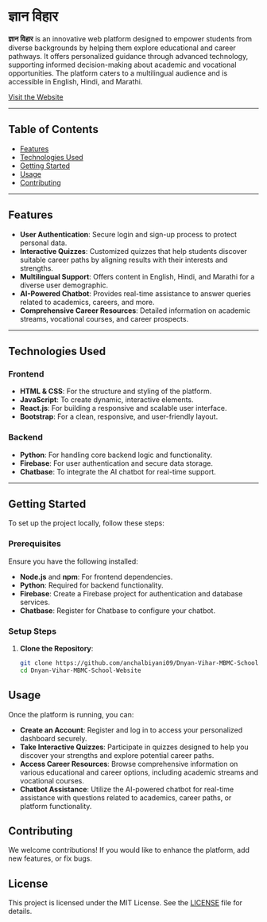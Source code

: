 # ज्ञान विहार 

**ज्ञान विहार** is an innovative web platform designed to empower students from diverse backgrounds by helping them explore educational and career pathways. It offers personalized guidance through advanced technology, supporting informed decision-making about academic and vocational opportunities. The platform caters to a multilingual audience and is accessible in English, Hindi, and Marathi.

[Visit the Website](https://dnyanvihar.netlify.app/)

---

## Table of Contents

- [Features](#features)
- [Technologies Used](#technologies-used)
- [Getting Started](#getting-started)
- [Usage](#usage)
- [Contributing](#contributing)


---

## Features

- **User Authentication**: Secure login and sign-up process to protect personal data.
- **Interactive Quizzes**: Customized quizzes that help students discover suitable career paths by aligning results with their interests and strengths.
- **Multilingual Support**: Offers content in English, Hindi, and Marathi for a diverse user demographic.
- **AI-Powered Chatbot**: Provides real-time assistance to answer queries related to academics, careers, and more.
- **Comprehensive Career Resources**: Detailed information on academic streams, vocational courses, and career prospects.

---

## Technologies Used

### Frontend

- **HTML & CSS**: For the structure and styling of the platform.
- **JavaScript**: To create dynamic, interactive elements.
- **React.js**: For building a responsive and scalable user interface.
- **Bootstrap**: For a clean, responsive, and user-friendly layout.

### Backend

- **Python**: For handling core backend logic and functionality.
- **Firebase**: For user authentication and secure data storage.
- **Chatbase**: To integrate the AI chatbot for real-time support.

---

## Getting Started

To set up the project locally, follow these steps:

### Prerequisites

Ensure you have the following installed:

- **Node.js** and **npm**: For frontend dependencies.
- **Python**: Required for backend functionality.
- **Firebase**: Create a Firebase project for authentication and database services.
- **Chatbase**: Register for Chatbase to configure your chatbot.

### Setup Steps

1. **Clone the Repository**:  
   ```bash
   git clone https://github.com/anchalbiyani09/Dnyan-Vihar-MBMC-School-Website.git
   cd Dnyan-Vihar-MBMC-School-Website


## Usage

Once the platform is running, you can:

- **Create an Account**: Register and log in to access your personalized dashboard securely.
- **Take Interactive Quizzes**: Participate in quizzes designed to help you discover your strengths and explore potential career paths.
- **Access Career Resources**: Browse comprehensive information on various educational and career options, including academic streams and vocational courses.
- **Chatbot Assistance**: Utilize the AI-powered chatbot for real-time assistance with questions related to academics, career paths, or platform functionality.

## Contributing

We welcome contributions! If you would like to enhance the platform, add new features, or fix bugs.

## License

This project is licensed under the MIT License. See the [LICENSE](./LICENSE) file for details.
